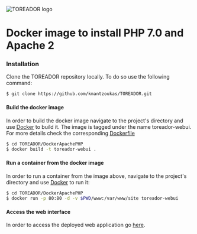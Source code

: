 ![TOREADOR logo](http://www.toreador-project.eu/wp-content/themes/acqualiofilizzata/images/logo-header.png)
# Docker image to install PHP 7.0 and Apache 2

### Installation
Clone the TOREADOR repository locally. To do so use the following command:

```sh
$ git clone https://github.com/kmantzoukas/TOREADOR.git
```

#### Build the docker image
In order to build the docker image navigate to the project's directory and use [Docker](https://www.docker.com/) to build it. The image is tagged under the name toreador-webui. For more details check the corresponding [Dockerfile](../blob/master/Dockerfile)
```sh
$ cd TOREADOR/DockerApachePHP
$ docker build -t toreador-webui .
```
#### Run a container from the docker image
In order to run a container from the image above, navigate to the project's directory and use [Docker](https://www.docker.com/) to run it:
```sh
$ cd TOREADOR/DockerApachePHP
$ docker run -p 80:80 -d -v $PWD/www:/var/www/site toreador-webui
```
#### Access the web interface
In order to access the deployed web application go [here](http://soi-vm-test1.nsqdc.city.ac.uk/toreador/index.php).
